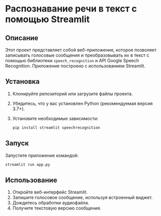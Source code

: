 # Распознавание речи в текст с помощью Streamlit

## Описание
Этот проект представляет собой веб-приложение, которое позволяет записывать голосовые сообщения и преобразовывать их в текст с помощью библиотеки `speech_recognition` и API Google Speech Recognition. Приложение построено с использованием Streamlit.

## Установка

1. Клонируйте репозиторий или загрузите файлы проекта.
2. Убедитесь, что у вас установлен Python (рекомендуемая версия 3.7+).
3. Установите необходимые зависимости:

   ```sh
   pip install streamlit speechrecognition
   ```

## Запуск

Запустите приложение командой:

```sh
streamlit run app.py
```

## Использование

1. Откройте веб-интерфейс Streamlit.
2. Запишите голосовое сообщение, используя встроенный виджет.
3. Дождитесь обработки аудиофайла.
4. Получите текстовую версию сообщения.